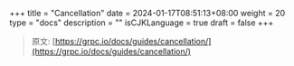 +++
title = "Cancellation"
date = 2024-01-17T08:51:13+08:00
weight = 20
type = "docs"
description = ""
isCJKLanguage = true
draft = false
+++

> 原文: [https://grpc.io/docs/guides/cancellation/](https://grpc.io/docs/guides/cancellation/)
